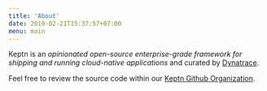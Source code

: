 ```yaml
---
title: 'About'
date: 2019-02-21T15:37:57+07:00
menu: main
---
```


Keptn is an _opinionated open-source enterprise-grade framework for shipping and
running cloud-native applications_ and curated by [Dynatrace](https://dynatrace.com).

Feel free to review the source code within our [Keptn Github Organization](https://github.com/keptn/).
